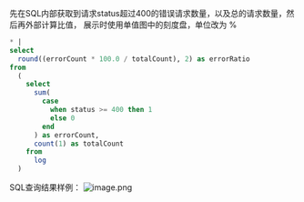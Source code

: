 先在SQL内部获取到请求status超过400的错误请求数量，以及总的请求数量，然后再外部计算比值， 展示时使用单值图中的刻度盘，单位改为 %
```sql
* |
select
  round((errorCount * 100.0 / totalCount), 2) as errorRatio
from
  (
    select
      sum(
        case
          when status >= 400 then 1
          else 0
        end
      ) as errorCount,
      count(1) as totalCount
    from
      log
  )
```
SQL查询结果样例：
![image.png](/img/src/sqldemo/tomcat错误请求占比/5dc737065737ada1ed7d0b61bb625130a647c84491e99e4ded94f4f353288b4d.png)

